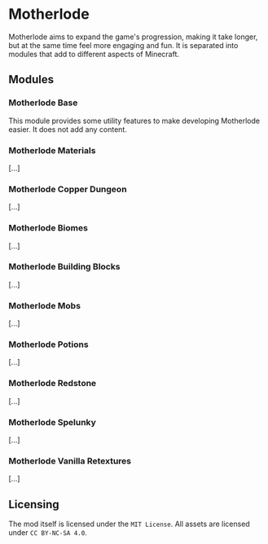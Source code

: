 # Motherlode
Motherlode aims to expand the game's progression, making it take longer, but at the same time feel more engaging and fun. 
It is separated into modules that add to different aspects of Minecraft.

## Modules

### Motherlode Base
This module provides some utility features to make developing Motherlode easier. It does not add any content.

### Motherlode Materials
[...]

### Motherlode Copper Dungeon
[...]

### Motherlode Biomes
[...]

### Motherlode Building Blocks
[...]

### Motherlode Mobs
[...]

### Motherlode Potions
[...]

### Motherlode Redstone
[...]

### Motherlode Spelunky
[...]

### Motherlode Vanilla Retextures
[...]

## Licensing
The mod itself is licensed under the `MIT License`. 
All assets are licensed under `CC BY-NC-SA 4.0`.
